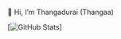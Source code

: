 👋 Hi, I’m Thangadurai (Thangaa)

[![GitHub Stats](https://github-readme-stats.vercel.app/api?username=thangadurai&theme=radical)]
